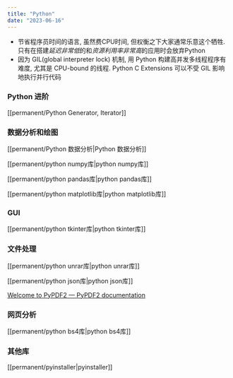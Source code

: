 ```yaml
---
title: "Python"
date: "2023-06-16"
---
```


- 节省程序员时间的语言, 虽然费CPU时间, 但权衡之下大家通常乐意这个牺牲. 只有在搭建*延迟非常低*的和*资源利用率非常高*的应用时会放弃Python
- 因为 GIL(global interpreter lock) 机制, 用 Python 构建高并发多线程程序有难度, 尤其是 CPU-bound 的线程. Python C Extensions 可以不受 GIL 影响地执行并行代码

### Python 进阶
[[permanent/Python Generator, Iterator]]


### 数据分析和绘图
[[permanent/Python 数据分析|Python 数据分析]]

[[permanent/python numpy库|python numpy库]]

[[permanent/python pandas库|python pandas库]]

[[permanent/python matplotlib库|python matplotlib库]]

### GUI
[[permanent/python tkinter库|python tkinter库]]

### 文件处理
[[permanent/python unrar库|python unrar库]]

[[permanent/python json库|python json库]]

[Welcome to PyPDF2 — PyPDF2 documentation](https://pypdf2.readthedocs.io/en/latest/index.html)

### 网页分析
[[permanent/python bs4库|python bs4库]]

### 其他库
[[permanent/pyinstaller|pyinstaller]]
